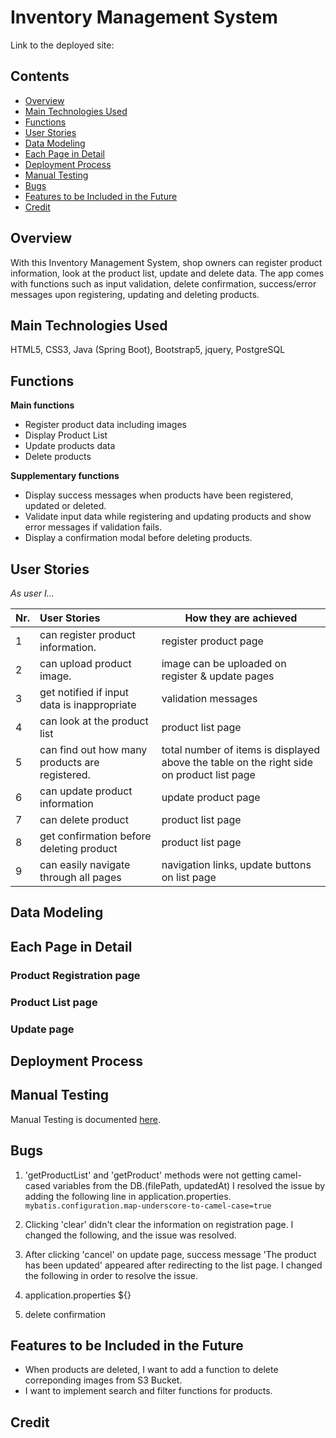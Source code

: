 # Inventory Management System

Link to the deployed site:

## Contents
- [Overview](#overview)
- [Main Technologies Used](#main-technologies-used)
- [Functions](#functions)
- [User Stories](#user-stories)
- [Data Modeling](#data-modeling)
- [Each Page in Detail](#each-page-in-detail)
- [Deployment Process](#deployment-process)
- [Manual Testing](#manual-testing)
- [Bugs](#bugs)
- [Features to be Included in the Future](#features-to-be-included-in-the-future)
- [Credit](#credit)

## Overview
With this Inventory Management System, shop owners can register product information,
look at the product list, update and delete data.
The app comes with functions such as input validation, delete confirmation,
success/error messages upon registering, updating and deleting products.

## Main Technologies Used
HTML5, CSS3, Java (Spring Boot), Bootstrap5, jquery, PostgreSQL

## Functions
**Main functions**
- Register product data including images
- Display Product List
- Update products data
- Delete products

**Supplementary functions**
- Display success messages when products have been registered, updated or deleted.
- Validate input data while registering and updating products and show error messages
  if validation fails.
- Display a confirmation modal before deleting products.


## User Stories

*As user I...*

|Nr.| User Stories                               | How they are achieved |
| - | :----------------------------------------- | --------------------- |
| 1 | can register product information.          | register product page |
| 2 | can upload product image.                  | image can be uploaded on register & update pages |
| 3 | get notified if input data is inappropriate| validation messages  |
| 4 | can look at the product list               | product list page     |
| 5 | can find out how many products are registered. | total number of items is displayed above the table on the right side on product list page     |
| 6 | can update product information             | update product page   |
| 7 | can delete product                         | product list page     |
| 8 | get confirmation before deleting product   | product list   page   |
| 9 | can easily navigate through all pages      | navigation links, update buttons on list page |

## Data Modeling

## Each Page in Detail

### Product Registration page
### Product List page
### Update page

## Deployment Process

## Manual Testing
Manual Testing is documented [here](./documents/MANUAL-TESTING.md).

## Bugs
1. 'getProductList' and 'getProduct' methods were not getting camel-cased variables from the DB.(filePath, updatedAt)
I resolved the issue by adding the following line in application.properties.<br>
`mybatis.configuration.map-underscore-to-camel-case=true`

2. Clicking 'clear' didn't clear the information on registration page.
I changed the following, and the issue was resolved.<br>

3. After clicking 'cancel' on update page, success message 'The product has been updated' appeared after redirecting to the list page.  I changed the following in order to resolve the issue.<br>

4. application.properties 
${}

5. delete confirmation

## Features to be Included in the Future
- When products are deleted, I want to add a function to delete correponding images from S3 Bucket.
- I want to implement search and filter functions for products.

## Credit
